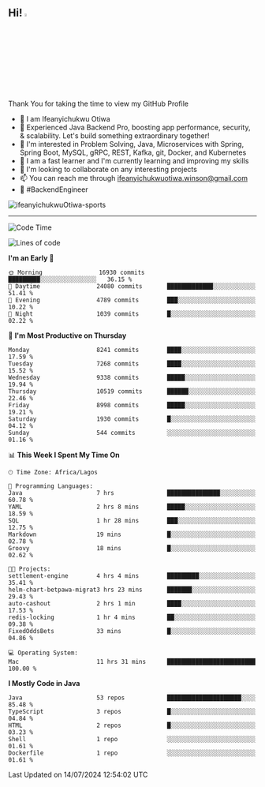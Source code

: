 <!-- BLOG-POST-LIST:START --><!-- BLOG-POST-LIST:END -->

## Hi! <img src="https://media.giphy.com/media/hvRJCLFzcasrR4ia7z/giphy.gif" width="4%"> 

Thank You for taking the time to view my GitHub Profile

- 👋 I am Ifeanyichukwu Otiwa
- 🚀 Experienced Java Backend Pro, boosting app performance, security, & scalability. Let's build something extraordinary together!
- 👀 I'm interested in Problem Solving, Java, Microservices with Spring, Spring Boot, MySQL, gRPC, REST, Kafka, git, Docker, and Kubernetes
- 🌱 I am a fast learner and I'm currently learning and improving my skills
- 💞️ I'm looking to collaborate on any interesting projects
- 📫 You can reach me through ifeanyichukwuotiwa.winson@gmail.com
- 🚀 #BackendEngineer

<p align="left" marginTop="10px"> <img src="https://komarev.com/ghpvc/?username=ifeanyichukwuOtiwa-sports&label=Profile%20views&color=0e75b6&style=for-the-badge" alt="ifeanyichukwuOtiwa-sports" /> </p>

***

<!--START_SECTION:waka-->
![Code Time](http://img.shields.io/badge/Code%20Time-2%2C623%20hrs%2015%20mins-blue)

![Lines of code](https://img.shields.io/badge/From%20Hello%20World%20I%27ve%20Written-11.9%20million%20lines%20of%20code-blue)

**I'm an Early 🐤** 

```text
🌞 Morning                16930 commits       █████████░░░░░░░░░░░░░░░░   36.15 % 
🌆 Daytime                24080 commits       █████████████░░░░░░░░░░░░   51.41 % 
🌃 Evening                4789 commits        ███░░░░░░░░░░░░░░░░░░░░░░   10.22 % 
🌙 Night                  1039 commits        █░░░░░░░░░░░░░░░░░░░░░░░░   02.22 % 
```
📅 **I'm Most Productive on Thursday** 

```text
Monday                   8241 commits        ████░░░░░░░░░░░░░░░░░░░░░   17.59 % 
Tuesday                  7268 commits        ████░░░░░░░░░░░░░░░░░░░░░   15.52 % 
Wednesday                9338 commits        █████░░░░░░░░░░░░░░░░░░░░   19.94 % 
Thursday                 10519 commits       ██████░░░░░░░░░░░░░░░░░░░   22.46 % 
Friday                   8998 commits        █████░░░░░░░░░░░░░░░░░░░░   19.21 % 
Saturday                 1930 commits        █░░░░░░░░░░░░░░░░░░░░░░░░   04.12 % 
Sunday                   544 commits         ░░░░░░░░░░░░░░░░░░░░░░░░░   01.16 % 
```


📊 **This Week I Spent My Time On** 

```text
🕑︎ Time Zone: Africa/Lagos

💬 Programming Languages: 
Java                     7 hrs               ███████████████░░░░░░░░░░   60.78 % 
YAML                     2 hrs 8 mins        █████░░░░░░░░░░░░░░░░░░░░   18.59 % 
SQL                      1 hr 28 mins        ███░░░░░░░░░░░░░░░░░░░░░░   12.75 % 
Markdown                 19 mins             █░░░░░░░░░░░░░░░░░░░░░░░░   02.78 % 
Groovy                   18 mins             █░░░░░░░░░░░░░░░░░░░░░░░░   02.62 % 

🐱‍💻 Projects: 
settlement-engine        4 hrs 4 mins        █████████░░░░░░░░░░░░░░░░   35.41 % 
helm-chart-betpawa-migrat3 hrs 23 mins       ███████░░░░░░░░░░░░░░░░░░   29.43 % 
auto-cashout             2 hrs 1 min         ████░░░░░░░░░░░░░░░░░░░░░   17.53 % 
redis-locking            1 hr 4 mins         ██░░░░░░░░░░░░░░░░░░░░░░░   09.38 % 
FixedOddsBets            33 mins             █░░░░░░░░░░░░░░░░░░░░░░░░   04.86 % 

💻 Operating System: 
Mac                      11 hrs 31 mins      █████████████████████████   100.00 % 
```

**I Mostly Code in Java** 

```text
Java                     53 repos            █████████████████████░░░░   85.48 % 
TypeScript               3 repos             █░░░░░░░░░░░░░░░░░░░░░░░░   04.84 % 
HTML                     2 repos             █░░░░░░░░░░░░░░░░░░░░░░░░   03.23 % 
Shell                    1 repo              ░░░░░░░░░░░░░░░░░░░░░░░░░   01.61 % 
Dockerfile               1 repo              ░░░░░░░░░░░░░░░░░░░░░░░░░   01.61 % 
```




 Last Updated on 14/07/2024 12:54:02 UTC
<!--END_SECTION:waka-->

<!--
<p align="center">
![trophy](https://github-profile-trophy.vercel.app/?username=ifeanyichukwuOtiwa-sports&theme=onedark) (https://github.com/ryo-ma/github-profile-trophy)
</p>
-->

<!---
ifeanyi-otiwa/ifeanyi-otiwa is a ✨ special ✨ repository because its `README.md` (this file) appears on your GitHub profile.
You can click the Preview link to take a look at your changes.
--->
